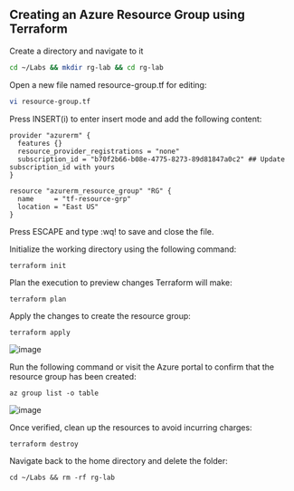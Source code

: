 ## Creating an Azure Resource Group using Terraform

Create a directory and navigate to it
```bash
cd ~/Labs && mkdir rg-lab && cd rg-lab
```

Open a new file named resource-group.tf for editing:

```bash
vi resource-group.tf
```
Press INSERT(i) to enter insert mode and add the following content:

```hcl
provider "azurerm" {
  features {}
  resource_provider_registrations = "none"
  subscription_id = "b70f2b66-b08e-4775-8273-89d81847a0c2" ## Update subscription_id with yours
}

resource "azurerm_resource_group" "RG" {
  name     = "tf-resource-grp"
  location = "East US"
}
```
Press ESCAPE and type :wq! to save and close the file.

Initialize the working directory using the following command:
```
terraform init
```
Plan the execution to preview changes Terraform will make:
```
terraform plan
```
Apply the changes to create the resource group:
```
terraform apply
```
![image](https://github.com/user-attachments/assets/6a996e0e-bab8-45eb-8159-2676ac71a65e)

Run the following command or visit the Azure portal to confirm that the resource group has been created:
```
az group list -o table
```
![image](https://github.com/user-attachments/assets/ee9bf097-188b-4853-bc8c-e1756f342d84)

Once verified, clean up the resources to avoid incurring charges:
```
terraform destroy
```
Navigate back to the home directory and delete the folder:
```
cd ~/Labs && rm -rf rg-lab
```
